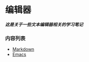 # 编辑器

***这是关于一些文本编辑器相关的学习笔记***

### 内容列表

- [Markdown](./noteMardown.md)  
- [Emacs](./noteEmacs.md)  

